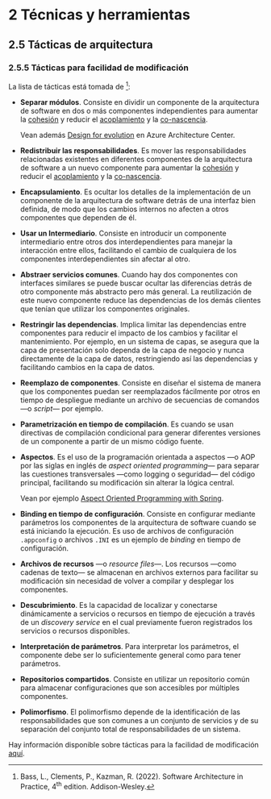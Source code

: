 # 2 Técnicas y herramientas

## 2.5 Tácticas de arquitectura

### 2.5.5 Tácticas para facilidad de modificación

La lista de tácticas está tomada de [^1]:

[^1]: Bass, L., Clements, P., Kazman, R. (2022). Software Architecture in
    Practice, 4<sup>th</sup> edition. Addison-Wesley.

* **Separar módulos**. Consiste en dividir un componente de la arquitectura de
  software en dos o más componentes independientes para aumentar la
  [cohesión](/4_Conceptos/4_Cohesion.md) y reducir el
  [acoplamiento](/4_Conceptos/4_Acoplamiento.md) y la
  [co-nascencia](/4_Conceptos/4_Connascence.md).

  Vean además [Design for
  evolution](https://learn.microsoft.com/en-us/azure/architecture/guide/design-principles/design-for-evolution)
  en Azure Architecture Center.

* **Redistribuir las responsabilidades**. Es mover las responsabilidades
  relacionadas existentes en diferentes componentes de la arquitectura de
  software a un nuevo componente para aumentar la
  [cohesión](/4_Conceptos/4_Cohesion.md) y reducir el
  [acoplamiento](/4_Conceptos/4_Acoplamiento.md) y la
  [co-nascencia](/4_Conceptos/4_Connascence.md).

* **Encapsulamiento**. Es ocultar los detalles de la implementación de un
  componente de la arquitectura de software detrás de una interfaz bien
  definida, de modo que los cambios internos no afecten a otros componentes que
  dependen de él.

* **Usar un Intermediario**. Consiste en introducir un componente intermediario
  entre otros dos interdependientes para manejar la interacción entre ellos,
  facilitando el cambio de cualquiera de los componentes interdependientes sin
  afectar al otro.

* **Abstraer servicios comunes**. Cuando hay dos componentes con interfaces
  similares se puede buscar ocultar las diferencias detrás de otro componente más
  abstracto pero más general. La reutilización de este nuevo componente reduce
  las dependencias de los demás clientes que tenían que utilizar los componentes
  originales.

* **Restringir las dependencias**. Implica limitar las dependencias entre
  componentes para reducir el impacto de los cambios y facilitar el
  mantenimiento. Por ejemplo, en un sistema de capas, se asegura que la capa de
  presentación solo dependa de la capa de negocio y nunca directamente de la
  capa de datos, restringiendo así las dependencias y facilitando cambios en la
  capa de datos.

* **Reemplazo de componentes**. Consiste en diseñar el sistema de manera que los
  componentes puedan ser reemplazados fácilmente por otros en tiempo de
  despliegue mediante un archivo de secuencias de comandos —o *script*— por
  ejemplo.

* **Parametrización en tiempo de compilación**. Es cuando se usan directivas de
  compilación condicional para generar diferentes versiones de un componente a
  partir de un mismo código fuente.

* **Aspectos**. Es el uso de la programación orientada a aspectos —o AOP por las
  siglas en inglés de  *aspect oriented programming*— para separar las
  cuestiones transversales —como logging o seguridad— del código principal,
  facilitando su modificación sin alterar la lógica central.

  Vean por ejemplo [Aspect Oriented Programming with
  Spring](https://docs.spring.io/spring-framework/reference/core/aop.html).

* **Binding en tiempo de configuración**. Consiste en configurar mediante parámetros
  los componentes de la arquitectura de software cuando se está iniciando la
  ejecución. Es uso de archivos de configuración `.appconfig` o archivos `.INI`
  es un ejemplo de *binding* en tiempo de configuración.

* **Archivos de recursos** —o *resource files*—. Los recursos —como cadenas de
  texto— se almacenan en archivos externos para facilitar su modificación sin
  necesidad de volver a compilar y desplegar los componentes.

* **Descubrimiento**. Es la capacidad de localizar y conectarse dinámicamente a
  servicios o recursos en tiempo de ejecución a través de un *discovery service*
  en el cual previamente fueron registrados los servicios o recursos
  disponibles.

* **Interpretación de parámetros**. Para interpretar los parámetros, el
  componente debe ser lo suficientemente general como para tener parámetros.

* **Repositorios compartidos**. Consiste en utilizar un repositorio común para
  almacenar configuraciones que son accesibles por múltiples componentes.

* **Polimorfismo**. El polimorfismo depende de la identificación de las
  responsabilidades que son comunes a un conjunto de servicios y de su
  separación del conjunto total de responsabilidades de un sistema.

Hay información disponible sobre tácticas para la facilidad de modificación
[aquí](https://insights.sei.cmu.edu/documents/778/2007_005_001_14858.pdf).